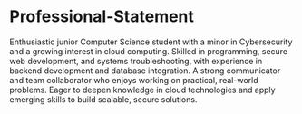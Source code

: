 # Professional-Statement
Enthusiastic junior Computer Science student with a minor in Cybersecurity and a growing interest in cloud computing. Skilled in programming, secure web development, and systems troubleshooting, with experience in backend development and database integration. A strong communicator and team collaborator who enjoys working on practical, real-world problems. Eager to deepen knowledge in cloud technologies and apply emerging skills to build scalable, secure solutions.
